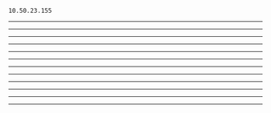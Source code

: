     10.50.23.155
______________________________________________________________________________________________________________

______________________________________________________________________________________________________________

______________________________________________________________________________________________________________

______________________________________________________________________________________________________________

______________________________________________________________________________________________________________

______________________________________________________________________________________________________________

______________________________________________________________________________________________________________

______________________________________________________________________________________________________________

______________________________________________________________________________________________________________

______________________________________________________________________________________________________________

______________________________________________________________________________________________________________

______________________________________________________________________________________________________________
